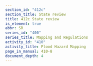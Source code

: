 ```yaml
---
section_id: "412c"
section_title: State review
title: 412c State review
is_element: true
abbr: SR
series_id: "400"
series_title: Mapping and Regulations
activity_id: "410"
activity_title: Flood Hazard Mapping
page_in_manual: 410-8
document_depth: 4
---
```

